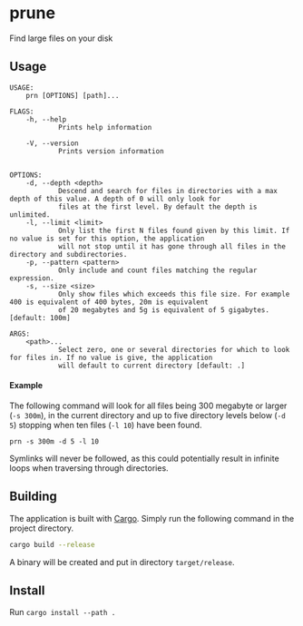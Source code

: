 # prune
Find large files on your disk

## Usage
```
USAGE:
    prn [OPTIONS] [path]...

FLAGS:
    -h, --help       
            Prints help information

    -V, --version    
            Prints version information


OPTIONS:
    -d, --depth <depth>
            Descend and search for files in directories with a max depth of this value. A depth of 0 will only look for
            files at the first level. By default the depth is unlimited.
    -l, --limit <limit>
            Only list the first N files found given by this limit. If no value is set for this option, the application
            will not stop until it has gone through all files in the directory and subdirectories.
    -p, --pattern <pattern>
            Only include and count files matching the regular expression.
    -s, --size <size>
            Only show files which exceeds this file size. For example 400 is equivalent of 400 bytes, 20m is equivalent
            of 20 megabytes and 5g is equivalent of 5 gigabytes. [default: 100m]

ARGS:
    <path>...    
            Select zero, one or several directories for which to look for files in. If no value is give, the application
            will default to current directory [default: .]
```

#### Example
The following command will look for all files being 300 megabyte or larger (`-s 300m`), in the current directory and up to five directory levels
below (`-d 5`) stopping when ten files (`-l 10`) have been found.

`prn -s 300m -d 5 -l 10`

Symlinks will never be followed, as this could potentially result in infinite loops when traversing through directories.

## Building
The application is built with [Cargo](https://doc.rust-lang.org/cargo/getting-started/installation.html). Simply run the following command in the project directory.
```bash
cargo build --release
```
A binary will be created and put in directory `target/release`. 

## Install
Run `cargo install --path .`
